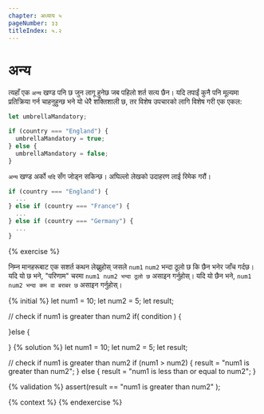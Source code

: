 ```yaml
---
chapter: अध्याय ५
pageNumber: ३३
titleIndex: ५.२
---
```

# अन्य

त्यहाँ एक `अन्य` खण्ड पनि छ जुन लागू हुनेछ जब पहिलो शर्त सत्य छैन। यदि तपाईं कुनै पनि मूल्यमा प्रतिक्रिया गर्न चाहनुहुन्छ भने यो धेरै शक्तिशाली छ, तर विशेष उपचारको लागि विशेष गरी एक एकल:

```javascript
let umbrellaMandatory;

if (country === "England") {
  umbrellaMandatory = true;
} else {
  umbrellaMandatory = false;
}
```

`अन्य` खण्ड अर्को `यदि` सँग जोड्न सकिन्छ। अघिल्लो लेखको उदाहरण लाई रिमेक गरौं।

```javascript
if (country === "England") {
  ...
} else if (country === "France") {
  ...
} else if (country === "Germany") {
  ...
}
```

{% exercise %}

निम्न मानहरूबाट एक सशर्त कथन लेख्नुहोस् जसले `num1` `num2` भन्दा ठूलो छ कि छैन भनेर जाँच गर्दछ। यदि यो छ भने, "परिणाम" चरमा `num1 num2 भन्दा ठूलो छ` असाइन गर्नुहोस्। यदि यो छैन भने, `num1 num2 भन्दा कम वा बराबर छ` असाइन गर्नुहोस्।

{% initial %}
let num1 = 10;
let num2 = 5;
let result;

// check if num1 is greater than num2
if( condition ) {

}else {

}
{% solution %}
let num1 = 10;
let num2 = 5;
let result;

// check if num1 is greater than num2
if (num1 > num2) {
  result = "num1 is greater than num2";
} else {
  result = "num1 is less than or equal to num2";
}

{% validation %}
assert(result == "num1 is greater than num2" );

{% context %}
{% endexercise %}
